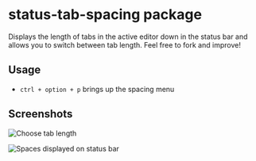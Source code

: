 # status-tab-spacing package

Displays the length of tabs in the active editor down in the status bar and allows you to switch between tab length. Feel free to fork and improve!

## Usage
* `ctrl + option + p` brings up the spacing menu

## Screenshots

![Choose tab length](http://i.imgur.com/meM1QVU.png)

![Spaces displayed on status bar](http://i.imgur.com/M4qzMZk.png)
